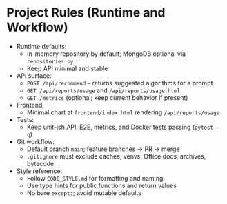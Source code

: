 # Project Rules (Runtime and Workflow)

- Runtime defaults:
  - In-memory repository by default; MongoDB optional via `repositories.py`
  - Keep API minimal and stable
- API surface:
  - `POST /api/recommend` – returns suggested algorithms for a prompt
  - `GET /api/reports/usage` and `/api/reports/usage.html`
  - `GET /metrics` (optional; keep current behavior if present)
- Frontend:
  - Minimal chart at `frontend/index.html` rendering `/api/reports/usage`
- Tests:
  - Keep unit-ish API, E2E, metrics, and Docker tests passing (`pytest -q`)
- Git workflow:
  - Default branch `main`; feature branches → PR → merge
  - `.gitignore` must exclude caches, venvs, Office docs, archives, bytecode
- Style reference:
  - Follow `CODE_STYLE.md` for formatting and naming
  - Use type hints for public functions and return values
  - No bare `except:`; avoid mutable defaults
